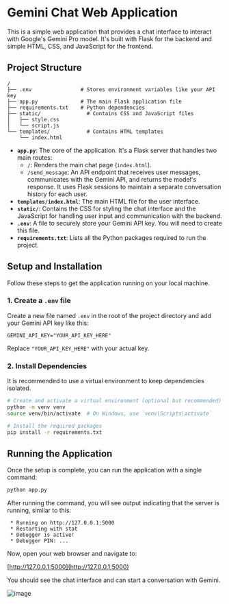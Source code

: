 # Gemini Chat Web Application

This is a simple web application that provides a chat interface to interact with Google's Gemini Pro model. It's built with Flask for the backend and simple HTML, CSS, and JavaScript for the frontend.

## Project Structure

```
/
├── .env                # Stores environment variables like your API key
├── app.py              # The main Flask application file
├── requirements.txt    # Python dependencies
├── static/               # Contains CSS and JavaScript files
│   ├── style.css
│   └── script.js
└── templates/            # Contains HTML templates
    └── index.html
```

- **`app.py`**: The core of the application. It's a Flask server that handles two main routes:
  - `/`: Renders the main chat page (`index.html`).
  - `/send_message`: An API endpoint that receives user messages, communicates with the Gemini API, and returns the model's response. It uses Flask sessions to maintain a separate conversation history for each user.
- **`templates/index.html`**: The main HTML file for the user interface.
- **`static/`**: Contains the CSS for styling the chat interface and the JavaScript for handling user input and communication with the backend.
- **`.env`**: A file to securely store your Gemini API key. You will need to create this file.
- **`requirements.txt`**: Lists all the Python packages required to run the project.

## Setup and Installation

Follow these steps to get the application running on your local machine.

### 1. Create a `.env` file

Create a new file named `.env` in the root of the project directory and add your Gemini API key like this:

```
GEMINI_API_KEY="YOUR_API_KEY_HERE"
```

Replace `"YOUR_API_KEY_HERE"` with your actual key.

### 2. Install Dependencies

It is recommended to use a virtual environment to keep dependencies isolated.

```bash
# Create and activate a virtual environment (optional but recommended)
python -m venv venv
source venv/bin/activate  # On Windows, use `venv\Scripts\activate`

# Install the required packages
pip install -r requirements.txt
```

## Running the Application

Once the setup is complete, you can run the application with a single command:

```bash
python app.py
```

After running the command, you will see output indicating that the server is running, similar to this:

```
 * Running on http://127.0.0.1:5000
 * Restarting with stat
 * Debugger is active!
 * Debugger PIN: ...
```

Now, open your web browser and navigate to:

[http://127.0.0.1:5000](http://127.0.0.1:5000)

You should see the chat interface and can start a conversation with Gemini.

![image](https://github.com/NSYSUHermit/Gemini_api_test/demo.jpg)

